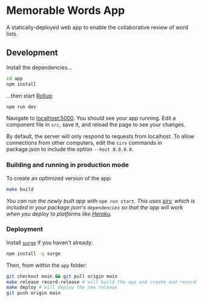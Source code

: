 Memorable Words App
===================

A statically-deployed web app to enable the collaborative review of word lists.


Development
-----------

Install the dependencies…

```bash
cd app
npm install
```

…then start [Rollup][rollup]:

```bash
npm run dev
```

Navigate to [localhost:5000](http://localhost:5000). You should see your app running. Edit a component file in `src`, save it, and reload the page to see your changes.

By default, the server will only respond to requests from localhost. To allow connections from other computers, edit the `sirv` commands in package.json to include the option `--host 0.0.0.0`.


### Building and running in production mode

To create an optimized version of the app:

```bash
make build
```

_You can run the newly built app with `npm run start`. This uses [sirv][sirv], which is included in your package.json's `dependencies` so that the app will work when you deploy to platforms like [Heroku][heroku]._

### Deployment

Install [`surge`][surge] if you haven't already:

```bash
npm install -g surge
```

Then, from within the `app` folder:

```bash
git checkout main && git pull origin main
make release record-release # will build the app and create and record a new release
make deploy # will deploy the new release
git push origin main
```

  [heroku]: https://heroku.com
  [rollup]: https://rollupjs.org
  [sirv]: https://github.com/lukeed/sirv
  [surge]: https://surge.sh
  [svelte]: https://svelte.dev
